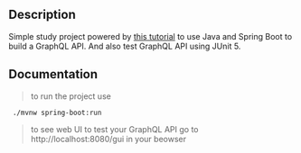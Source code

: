 ## Description

Simple study project powered by [this tutorial](https://developer.okta.com/blog/2020/01/31/java-graphql)
to use Java and Spring Boot to build a GraphQL API. And also test GraphQL API using JUnit 5.

## Documentation

> to run the project use
```
 ./mvnw spring-boot:run 
```

> to see web UI to test your GraphQL API go to http://localhost:8080/gui in your beowser